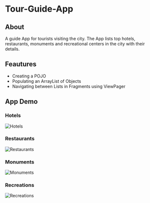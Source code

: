 # Tour-Guide-App
## About
A guide App for tourists visiting the city. The App lists top hotels, restaurants, monuments and recreational centers in the city with their details.


## Feautures
* Creating a POJO
* Populating an ArrayList of Objects
* Navigating between Lists in Fragments using ViewPager

## App Demo
### Hotels
![Hotels](app/src/main/res/drawable/hotels.png)

### Restaurants
![Restaurants](app/src/main/res/drawable/restaurants.png)

### Monuments
![Monuments](app/src/main/res/drawable/monuments.png)

### Recreations
![Recreations](app/src/main/res/drawable/recreations.png)

